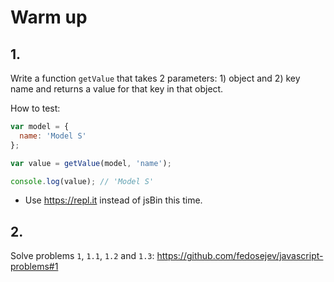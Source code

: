 # Warm up

## 1.

Write a function `getValue` that takes 2 parameters: 1) object and 2) key name and returns a value for that key in that object.

How to test:

```js
var model = {
  name: 'Model S'
};

var value = getValue(model, 'name');

console.log(value); // 'Model S'
```

+ Use https://repl.it instead of jsBin this time.

## 2.

Solve problems `1`, `1.1`, `1.2` and `1.3`: https://github.com/fedosejev/javascript-problems#1